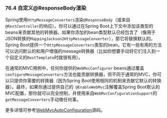 ### 76.4 自定义@ResponseBody渲染

Spring使用`HttpMessageConverters`渲染`@ResponseBody`（或来自`@RestController`的响应）。你可以通过在Spring Boot上下文中添加该类型的beans来贡献其他的转换器。如果你添加的bean类型默认已经包含了（像用于JSON转换的`MappingJackson2HttpMessageConverter`），那它将替换默认的。Spring Boot提供一个`HttpMessageConverters`类型的bean，它有一些有用的方法可以访问默认的和用户增强的message转换器（比如你想要手动将它们注入到一个自定义的`RestTemplate`时就很有用）。

在通常的MVC用例中，任何你提供的`WebMvcConfigurer` beans通过覆盖`configureMessageConverters`方法也能贡献转换器，但不同于通常的MVC，你可以只提供你需要的转换器（因为Spring Boot使用相同的机制来贡献它默认的转换器）。最终，如果你通过提供自己的` @EnableWebMvc`注解覆盖Spring Boot默认的MVC配置，那你就可以完全控制，并使用来自`WebMvcConfigurationSupport`的`getMessageConverters`手动做任何事。

更多详情可参考[WebMvcAutoConfiguration](https://github.com/spring-projects/spring-boot/tree/v2.0.0.RELEASE/spring-boot-project/spring-boot-autoconfigure/src/main/java/org/springframework/boot/autoconfigure/web/servlet/WebMvcAutoConfiguration.java)源码。
